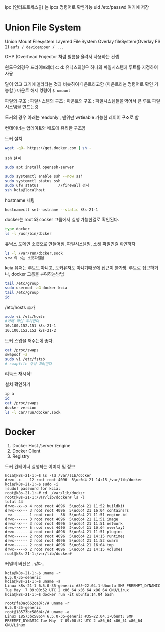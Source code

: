 ipc (인터프로세스콜) 는 ipcs 명령어로 확인가능
uid /etc/passwd 여기에 저장


# Union File System
Union Mount Filesystem
Layered File System
Overlay fileSystem(Overlay FS 2)
```aufs / devicempper / ...```


OHP (Overhead Projector 처럼 필름을 올려서 사용하는 컨셉

윈도우의경우 드라이브레터 c: d:
유닉스의경우 하나의 파일시스템에 루트를 지정하여 사용

말이 있고 그거에 올라타는 것과 비슷하여 마운트라고함 (마운트라는 명령어로 확인 가능함 ) 
마운트 해제 명령어
```$ umount```


파일의 구조 : 
파일시스템의 구조 :
마운트의 구조 : 파일시스템들을 엮어서 큰 루트 파일 시스템을 만드는것


도커의 경우 아래는 readonly , 맨위만 wrtieable 가능한 레이어 구조로 함

컨테이너는 업데이트와 배포에 유리한 구조임


도커 설치
``` sh
wget -qO- https://get.docker.com | sh -
```

ssh 설치
``` sh
sudo apt install openssh-server

sudo systemctl enable ssh --now ssh
sudo systemctl status ssh
sudo ufw status         //firewall 검사
ssh kcia@localhost      
```

hostname 세팅
``` sh
hostnamectl set-hostname --static k8s-21-1
```

docker는 root 와 docker 그룹에서 실행 가능한걸로 확인된다.
``` sh
type docker 
ls -l /usr/bin/docker
```

유닉스 도메인 소켓으로 만들어짐. 파일시스템임. 소켓 파일인걸 확인하자
``` sh
ls -l /var/run/docker.sock
srw 의 s는 소켓파일임
```

kcia 유저는 루트도 아니고, 도커유저도 아니기때문에  접근이 불가함.
루트로 접근하거나, docker 그룹을 부여하는방법
``` sh
tail /etc/group
sudo usermod -aG docker kcia
tail /etc/group
id
```

/etc/hosts 추가
``` sh
sudo vi /etc/hosts
#아래 라인 추가한다.
10.100.152.151 k8s-21-1
10.100.152.152 k8s-21-2
```

도커 스왑을 꺼주는게 좋다.
``` sh
cat /proc/swaps
swapoof -a
sudo vi /etc/fstab 
# swapfile 주석 처리한다
```

리눅스 재시작!

설치 확인하기
``` sh
ip a
id
cat /proc/swaps
docker version
ls -l car/run/docker.sock
```




# Docker
1. Docker Host /server /Engine
2. Docker Client
3. Registry



도커 컨테이너 실행되는 이미지 및 정보
```
kcia@k8s-21-1:~$ ls -ld /var/lib/docker
drwx--x--- 12 root root 4096  5\uc6d4 21 14:15 /var/lib/docker
kcia@k8s-21-1:~$ sudo -i
[sudo] password for kcia: 
root@k8s-21-1:~# cd  /var/lib/docker
root@k8s-21-1:/var/lib/docker# ls -l
total 44
drwx--x--x 4 root root 4096  5\uc6d4 21 11:52 buildkit
drwx--x--- 3 root root 4096  5\uc6d4 21 16:04 containers
-rw------- 1 root root   36  5\uc6d4 21 11:51 engine-id
drwx------ 3 root root 4096  5\uc6d4 21 11:51 image
drwxr-x--- 3 root root 4096  5\uc6d4 21 11:51 network
drwx--x--- 8 root root 4096  5\uc6d4 21 16:04 overlay2
drwx------ 4 root root 4096  5\uc6d4 21 11:51 plugins
drwx------ 2 root root 4096  5\uc6d4 21 14:15 runtimes
drwx------ 2 root root 4096  5\uc6d4 21 11:52 swarm
drwx------ 2 root root 4096  5\uc6d4 21 16:04 tmp
drwx-----x 2 root root 4096  5\uc6d4 21 14:15 volumes
root@k8s-21-1:/var/lib/docker# 
```



커널의 버전은.. 같다..
```
kcia@k8s-21-1:~$ uname -r
6.5.0-35-generic
kcia@k8s-21-1:~$ uname -a
Linux k8s-21-1 6.5.0-35-generic #35~22.04.1-Ubuntu SMP PREEMPT_DYNAMIC Tue May  7 09:00:52 UTC 2 x86_64 x86_64 x86_64 GNU/Linux
kcia@k8s-21-1:~$ docker run -it ubuntu:14.04 bash

root@fa3ac662ca37:/# uname -r
6.5.0-35-generic
root@18573bc586b4:/# uname -a
Linux 18573bc586b4 6.5.0-35-generic #35~22.04.1-Ubuntu SMP PREEMPT_DYNAMIC Tue May  7 09:00:52 UTC 2 x86_64 x86_64 x86_64 GNU/Linux
```